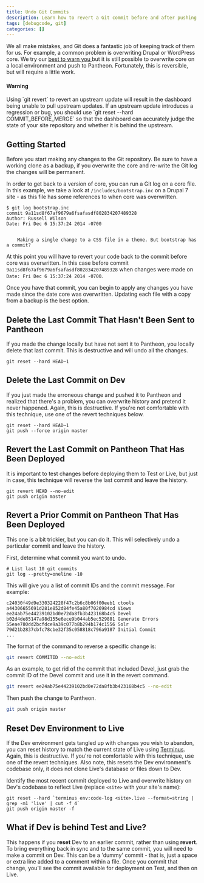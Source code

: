 ```yaml
---
title: Undo Git Commits
description: Learn how to revert a Git commit before and after pushing to Pantheon.
tags: [debugcode, git]
categories: []
---
```

We all make mistakes, and Git does a fantastic job of keeping track of them for us. For example, a common problem is overwriting Drupal or WordPress core. We try our [best to warn you ](/docs/upstream-updates) but it is still possible to overwrite core on a local environment and push to Pantheon. Fortunately, this is reversible, but will require a little work.

<div class="alert alert-danger" role="alert">
  <h4 class="info">Warning</h4>
  <p markdown="1">Using `git revert` to revert an upstream update will result in the dashboard being unable to pull upstream updates. If an upstream update introduces a regression or bug, you should use `git reset --hard COMMIT_BEFORE_MERGE` so that the dashboard can accurately judge the state of your site repository and whether it is behind the upstream.</p>
</div>

## Getting Started

Before you start making any changes to the Git repository. Be sure to have a working clone as a backup, if you overwrite the core and re-write the Git log the changes will be permanent.

In order to get back to a version of core, you can run a Git log on a core file. In this example, we take a look at `/includes/bootstrap.inc` on a Drupal 7 site - as this file has some references to when core was overwritten.

```nohighlight
$ git log bootstrap.inc
commit 9a11sd8f67af9679a6fsafasdf802834207489328
Author: Russell Wilson
Date: Fri Dec 6 15:37:24 2014 -0700


    Making a single change to a CSS file in a theme. But bootstrap has a commit?
```
At this point you will have to revert your code back to the commit before core was overwritten. In this case before commit `9a11sd8f67af9679a6fsafasdf802834207489328` when changes were made on `Date: Fri Dec 6 15:37:24 2014 -0700`.

Once you have that commit, you can begin to apply any changes you have made since the date core was overwritten. Updating each file with a copy from a backup is the best option.

## Delete the Last Commit That Hasn't Been Sent to Pantheon

If you made the change locally but have not sent it to Pantheon, you locally delete that last commit. This is destructive and will undo all the changes.
```nohighlight
git reset --hard HEAD~1
```
## Delete the Last Commit on Dev

If you just made the erroneous change and pushed it to Pantheon and realized that there's a problem, you can overwrite history and pretend it never happened. Again, this is destructive. If you're not comfortable with this technique, use one of the revert techniques below.

```nohighlight
git reset --hard HEAD~1
git push --force origin master
```
## Revert the Last Commit on Pantheon That Has Been Deployed

It is important to test changes before deploying them to Test or Live, but just in case, this technique will reverse the last commit and leave the history.
```nohighlight
git revert HEAD --no-edit
git push origin master
```
## Revert a Prior Commit on Pantheon That Has Been Deployed

This one is a bit trickier, but you can do it. This will selectively undo a particular commit and leave the history.

First, determine what commit you want to undo.

```nohighlight
# List last 10 git commits
git log --pretty=oneline -10
```
This will give you a list of commit IDs and the commit message. For example:

```nohighlight
c24030f49d9e330324228f47c2b6c8b06f00eeb1 ctools
a44306655691d281e852d84fe45a80f7026984cd Views
ee24ab75e44239102bd0e72da8fb3b423168b4c5 Devel
b02d4de85147a98d155e6ece9b044ab5ec529881 Generate Errors
55eae780dd2bcfdce9a39c077b8b294b174c1556 Solr
79d21b2837cbfc78cbe32f35c058818c796a9187 Initial Commit
...
```
The format of the command to reverse a specific change is:

```bash
git revert COMMITID --no-edit
```
As an example, to get rid of the commit that included Devel, just grab the commit ID of the Devel commit and use it in the revert command.
```bash
git revert ee24ab75e44239102bd0e72da8fb3b423168b4c5 --no-edit
```
Then push the change to Pantheon.

```bash
git push origin master
```


## Reset Dev Environment to Live
If the Dev environment gets tangled up with changes you wish to abandon, you can reset history to match the current state of Live using [Terminus](/docs/terminus). Again, this is destructive. If you're not comfortable with this technique, use one of the revert techniques. Also note, this resets the Dev environment's codebase only, it does not clone Live's database or files down to Dev. 

Identify the most recent commit deployed to Live and overwrite history on Dev's codebase to reflect Live (replace `<site>` with your site's name):
```
git reset --hard `terminus env:code-log <site>.live --format=string | grep -m1 'live' | cut -f 4`
git push origin master -f
```
## What if Dev is behind Test and Live?
This happens if you **reset** Dev to an earlier commit, rather than using **revert**.
To bring everything back in sync and to the same commit, you will need to make a commit on Dev. This can be a 'dummy' commit - that is, just a space or extra line added to a comment within a file.
Once you commit that change, you'll see the commit available for deployment on Test, and then on Live.
